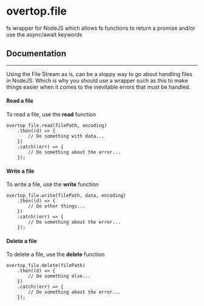 # overtop.file
fs wrapper for NodeJS which allows fs functions to return a promise and/or use the async/await keywords 


## Documentation
---

Using the File Stream as is, can be a sloppy way to go about handling files in NodeJS. Which is why you should use a wrapper
such as this to make things easier when it comes to the inevitable errors that must be handled.

#### Read a file

To read a file, use the **read** function

    overtop_file.read(filePath, encoding)
	 	.then((d) => {
	 		// Do something with data...
	 	})
	 	.catch((err) => {
	 		// Do something about the error...
	 	});

#### Write a file

To write a file, use the **write** function

    overtop_file.write(filePath, data, encoding)
	 	.then((d) => {
	 		// Do other things...
	 	})
	 	.catch((err) => {
	 		// Do something about the error...
	 	});

#### Delete a file

To delete a file, use the **delete** function

    overtop_file.delete(filePath)
	 	.then((d) => {
	 		// Do something else...
	 	})
	 	.catch((err) => {
	 		// Do something about the error...
	 	});